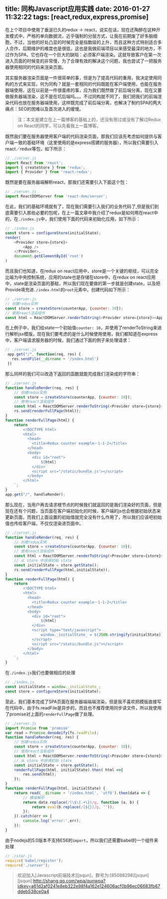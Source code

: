 title: 同构Javascript应用实践
date: 2016-01-27 11:32:22
tags: [react,redux,express,promise]
---

在上个项目中使用了垂涎已久的redux ＋ react，说实在话，现在还陶醉在这种开发模式中，严格的单向数据流，近乎强制的分层方式，让我在前期废了好多脑细胞，不过，当他的好处凸显的时候完全是指数级的上升，而且这种方式特别适合多人合作，后期维护的难度也是很低，这也是我做前端项目以来感受最深的地方，不过作为SPA，它也存在一个巨大的缺陷：必须客户端渲染。这就导致客户在第一次进入页面的时候变的非常慢，为了合理有效的解决这个问题，我也尝试了一把服务器使用相同的代码来渲染页面。

其实服务器渲染页面是一件很简单的事，但是为了提高代码的重用，我决定使用同构的方式来实现，何为同构？就是一套相同的代码既能在客户端使用，也能在服务器端使用，这在以前是一件很蛋疼的事，应为我们既然做了前后端分离，现在又要做服务器端渲染，这不是在坑后端吗。。。不过同构就不同了，我们把我们的前端渲染代码也放在服务器端使用，这样既完成了前后端分离，也解决了制约SPA的两大痛点：SEO的困难以及首次进入的缓慢。
<!-- more -->

>注：本文是建立在上一篇博客的基础上的，还没有用过或没有了解过Redux on React的同学，可以先看我上一篇博客。

既然我们要在服务器使用客户端的代码渲染页面，那我们应该先考虑如何提供与客户端一致的基础环境（这里使用的是express搭建的服务器），所以我们需要引入react／redux等包，如下所示：
```js
// ./server.js
import React from 'react';
import { createStore } from 'redux';
import { Provider } from 'react-redux';
```

既然是要在服务器端解析react，那我们还需要引入下面这个包：
```js
// ./server.js
import ReactDOMServer from 'react-dom/server';
```

在此，我们的基础环境就有了，现在我们需要引入我们的业务代码了,但是我们到底需要引入那些必要的包呢，在上一篇文章中我介绍了redux是如何用在react中的，在`./index.js`中，我们使用下面的代码来初始化应用，如下所示：
```js
// ./index.js
const store = configureStore(initialState);
render(
    <Provider store={store}>
        <App />
    </Provider>,
    document.getElementById('root')
)
```

而且我们也知道，在redux on react应用中，store是一个关键的枢纽，可以完全比喻为中央控制系统，应用的state也是存储在store中，在redux on react应用中，state是渲染页面的基础，所以我们现在要做的第一步就是创建state，以及把Provide填充进`./index.html`的`root`元素中。创建代码如下所示：

```js
// ./server.js
// 创建redux实例
const store = createStore(counterApp, {counter: 10});
// 使用react渲染组件
const html = ReactDOMServer.renderToString(<Provider store={store}><App /></Provider>);
```
在上例子中，我们给state一个初始值`counter: 10`，并使用了renderToString来进行解析jsx模版，现在我们要考虑的是什么时候使用使用，我们都知道在express中，客户端请求服务器的时候，我们通过下面的例子来处理请求：
```js
// ./server.js
 app.get("/", function(req, res) {
   res.sendFile(__dirname + '/index.html')
 })
```
那么同样的我们可以改造下返回的函数就能完成我们渲染成的字符串：
```js
// ./server.js
function handleRender(req, res) {
    // 创建redux实例
    const store = createStore(counterApp, {counter: 10});
    // 使用react渲染组件
    const html = ReactDOMServer.renderToString(<Provider store={store}><App /></Provider>);
    rs.send(renderFullPage(html));
}
function renderFullPage(html) {
    return `
        <!DOCTYPE html>
        <html>
          <head>
            <title>Redux counter example－1-1-2</title>
          </head>
          <body>
            <div id="root">
                ${html}
            </div>
            <script src="/static/bundle.js"></script>
          </body>
        </html>
    `;
}
app.get("/", handleRender);
```
那么现在，当用户再去请求根节点的时候我们就返回的是我们渲染好的页面，但是现在还有个问题，当页面在客户端初始化的时候，客户端的js也会根据初始状态来更新页面，而我们上面设置的初始值就完全没有什么作用了，所以我们应该吧初始值也传给客户端，不仅仅渲染进页面中。
```js
// ./server.js
function handleRender(req, res) {
    // 创建redux实例
    const store = createStore(counterApp, {counter: 10});
    // 使用react渲染组件
    const html = ReactDOMServer.renderToString(<Provider store={store}><App /></Provider>);
    // 从 store 中获得初始 state
    const initialState = store.getState();
    rs.send(renderFullPage(html,initialState));
}
function renderFullPage(html) {
    return `
        <!DOCTYPE html>
        <html>
          <head>
            <title>Redux counter example－1-1-2</title>
          </head>
          <body>
            <div id="root">
                ${html}
            </div>
            <script type="text/javascript">
                window._initialState_ = ${JSON.stringify(initialState)};
            </script>
            <script src="/static/bundle.js"></script>
          </body>
        </html>
    `;
}
```
在`./index.js`我们也要做相应的处理
```js
// ./index.js
const initialState = window._initialState_;
const store = configureStore(initialState);
```
至此，我们基本完成了SPA页面在服务器端端端渲染，但是我不喜欢把模版直接写在代码中，由于fs.readFile是异步的，而且也不推荐使用同步读文件，所以我使用了promise对上面的`renderFullPage`做了处理。
```js
// ./server.js
import Promise from 'promise'
var read = Promise.denodeify(fs.readFile);
function handleRender(req, res) {
    // 创建redux实例
    const store = createStore(counterApp, {counter: 10});
    // 使用react渲染组件
    const html = ReactDOMServer.renderToString(<Provider store={store}><App /></Provider>);
    // 从 store 中获得初始 state
    const initialState = store.getState();
    renderFullPage(html, initialState).then( html =>{
        res.send(html);
    });
}
function renderFullPage(html, initialState) {
    return read(__dirname + '/index.html', 'utf8').then(data => {
        // 模版解析
        return data.replace(/(\$\{.+\})/g, function (a, b) {
            return eval(b.replace(/[${}]/g, ''));
        });
    }).catch(err => {
        console.log('error:',err);
    });
}
```

由于nodejs的5.0版本不支持ES6的`import`，所以我们还需要babel的一个组件来处理
```js
// ./star.js
require('babel/register');
require('./server');
```




> 欢迎加入[Javascript前端技术][jsqun]，群号为:[85088298][jsqun]
[jsqun]:http://shang.qq.com/wpa/qunwpa?idkey=a61d2af0241e8eb322e98f4a162e124606acf0b96ec06683fb67ddeb538ce0a4